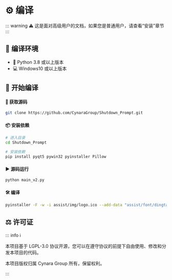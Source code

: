 # ⚙️ 编译

::: warning ⚠️
这是面对高级用户的文档，如果您是普通用户，请查看“安装”章节
:::

## 🔧 编译环境

- 🐍 Python 3.8 或以上版本
- 💻 Windows10 或以上版本

## 🚀 开始编译

#### 🔄 获取源码

```bash
git clone https://github.com/CynaraGroup/Shutdown_Prompt.git
```

#### 📦 安装依赖

```bash
# 进入目录
cd Shutdown_Prompt

# 安装依赖
pip install pyqt5 pywin32 pyinstaller Pillow
```

#### ▶️ 源码运行

```bash
python main_v2.py
```

#### 🛠️ 编译

```bash
pyinstaller -F -w -i assist/img/logo.ico --add-data "assist/font/dingtalk.ttf;." --add-data "assist/font/zhengqingke.ttf;." main_v2.py
```

## ⚖️ 许可证

::: info ℹ️

本项目基于 LGPL-3.0 协议开源，您可以在遵守协议的前提下自由使用、修改和分发本项目的代码。

本项目版权归属 Cynara Group 所有，保留权利。

:::